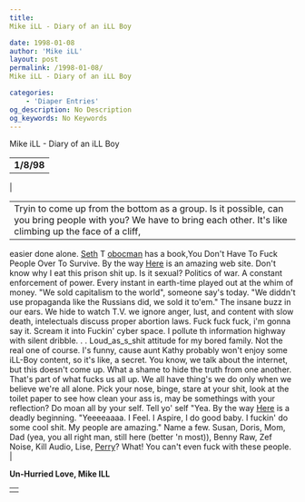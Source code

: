 ```yaml
---
title: 
Mike iLL - Diary of an iLL Boy

date: 1998-01-08
author: 'Mike iLL'
layout: post
permalink: /1998-01-08/
Mike iLL - Diary of an iLL Boy

categories:
    - 'Diaper Entries'
og_description: No Description
og_keywords: No Keywords
---
```

<style>
body {
  background-color: ;
  color: ;
}
a {
  color: ;
}
a:active {
  color: ;
}
a:visited {
  color: ;
}
</style>



Mike iLL - Diary of an iLL Boy








|  |
| --- |
|  **1/8/98**
 |

  
  



|  |
| --- |
| Tryin to come up from the bottom as a group. Is it possible, can you bring people with you? We have to bring each other. It's like climbing up the face of a cliff,
easier done alone. [Seth](http://www.igc.apc.org/deepdish/lockdown/ww3/bio.html) T
[obocman](http://kumo.swcp.com/xines/humor/343.html) has a book,You Don't Have To Fuck People Over To Survive.
By the way [Here](http://www.igc.apc.org/deepdish/lockdown/ww3/index.html) is an amazing web site. Don't know why I eat this prison shit up.
Is it sexual? Politics of war. A constant enforcement of power. Every instant in earth-time played out at the whim of money.
"We sold capitalism to the world", someone say's today. "We diddn't use propaganda like the Russians did, we sold it to'em."
The insane buzz in our ears. We hide to watch T.V. we ignore anger, lust, and content with slow death, intelectuals discuss
proper abortion laws. Fuck fuck fuck, i'm gonna say it. Scream it into Fuckin' cyber space.
I pollute th information highway with silent dribble. . . Loud\_as\_s\_shit attitude for my bored family. 
Not the real one of course. I's funny, cause aunt Kathy probably won't enjoy some iLL-Boy content, so it's like, a secret.
You know, we talk about the internet, but this doesn't come up.
What a shame to hide the truth from one another.
That's part of what fucks us all up. We all have thing's we do only when we believe we're all alone. Pick your nose, binge, stare at your shit,
 look at the toilet paper to see how clean your ass is, may be somethings with your reflection? Do moan all by your self. Tell yo' self "Yea.
 By the way [Here](http://www.algonet.se/~davthvs/death.htm) is a deadly beginning.
"Yeeeeaaaa. I Feel. I Aspire, I do good baby. I fuckin' do some cool shit.
My people are amazing." Name a few. Susan, Doris, Mom, Dad (yea, you all right man, still here (better 'n most)), Benny Raw, Zef Noise, Kill Audio, Lise, [Perry](http://www.eclipse.net/~fitzgera/perry/prhome.htm)? What!
You can't even fuck with these people. |


 **Un-Hurried Love, Mike ILL**

  



|  |
| --- |
|  |


  

  

  

  







